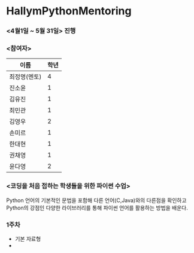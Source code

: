 # HallymPythonMentoring
### <4월1일 ~ 5월 31일> 진행  

### <참여자>
이름| 학년|
---|---|
최정명(멘토)|4|
진소윤|1
김유진|1
최민관|1
김영우|2
손미르|1
한대현|1
권채영|1
윤다영|2

### <코딩을 처음 접하는 학생들을 위한 파이썬 수업>
Python 언어의 기본적인 문법을 포함해 다른 언어(C,Java)와의 다른점을 확인하고 Python의 강점인 다양한 라이브러리를 통해 파이썬 언어를 활용하는 방법을 배운다.


### 1주차
- 기본 자료형
- 
